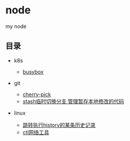 # node
my node
## 目录
- k8s
  - [busybox](https://github.com/bobwanglong/node/blob/main/k8s/busybox.MD)

- git
  - [cherry-pick](https://github.com/bobwanglong/node/blob/main/git/cherry.MD)
  - [stash临时切换分支 管理暂存本地修改的代码](https://github.com/bobwanglong/node/blob/main/git/stash.md)
- linux
  - [跳转执行history的某条历史记录](https://github.com/bobwanglong/node/blob/main/linux/history.MD)
  - [ctl网络工具](https://github.com/bobwanglong/node/blob/main/linux/net_tool.MD)